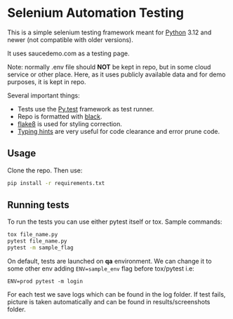 # Selenium Automation Testing

This is a simple selenium testing framework meant for [Python](https://www.python.org/downloads/) 3.12 and newer (not compatible with older versions).

It uses saucedemo.com as a testing page.

Note: normally .env file should **NOT** be kept in repo, but in some cloud service or other place.
Here, as it uses publicly available data and for demo purposes, it is kept in repo.

Several important things:
- Tests use the [Py.test](https://docs.pytest.org/en/latest/) framework as test runner.
- Repo is formatted with [black](https://github.com/psf/black).
- [flake8](https://flake8.pycqa.org/en/latest/) is used for styling correction.
- [Typing hints](https://docs.python.org/3/library/typing.html) are very useful for code clearance and error prune code.

## Usage
Clone the repo. Then use:

```bash
pip install -r requirements.txt
```

## Running tests
To run the tests you can use either pytest itself or tox. Sample commands:

```bash
tox file_name.py
pytest file_name.py
pytest -m sample_flag
```

On default, tests are launched on **qa** environment. We can change it to some other env adding ```ENV=sample_env``` flag before tox/pytest i.e:

`ENV=prod pytest -m login`


For each test we save logs which can be found in the log folder. If test fails, picture is taken automatically and can be found in results/screenshots folder.